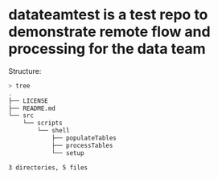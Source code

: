 # datateamtest is a test repo to demonstrate remote flow and processing for the data team

Structure:

```bash
> tree
.
├── LICENSE
├── README.md
└── src
    └── scripts
        └── shell
            ├── populateTables
            ├── processTables
            └── setup

3 directories, 5 files
```
